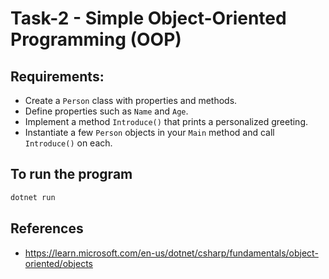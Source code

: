 # Task-2 - Simple Object-Oriented Programming (OOP)

## Requirements:
- Create a `Person` class with properties and methods.
- Define properties such as `Name` and `Age`.
- Implement a method `Introduce()` that prints a personalized greeting.
- Instantiate a few `Person` objects in your `Main` method and call `Introduce()` on each.

## To run the program
```csharp
dotnet run
```

## References
- https://learn.microsoft.com/en-us/dotnet/csharp/fundamentals/object-oriented/objects